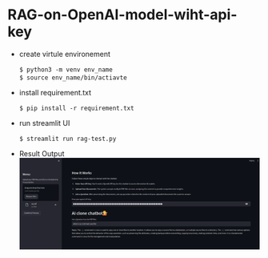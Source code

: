 # RAG-on-OpenAI-model-wiht-api-key
  * create virtule environement

        $ python3 -m venv env_name
        $ source env_name/bin/actiavte

  * install requirement.txt

        $ pip install -r requirement.txt

  * run streamlit UI

        $ streamlit run rag-test.py
  * Result Output
    ![result](https://github.com/Yogesh0823/RAG-on-OpenAI-model-wiht-api-key/blob/main/result/Screenshot%20from%202024-04-09%2015-19-31.png)

